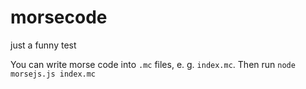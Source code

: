 # morsecode
just a funny test

You can write morse code into `.mc` files, e. g. `index.mc`.
Then run `node morsejs.js index.mc`
